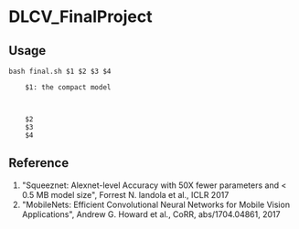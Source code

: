 # DLCV_FinalProject

## Usage
```
bash final.sh $1 $2 $3 $4

    $1: the compact model
    
    
    
    $2
    $3
    $4
```
## Reference
1. "Squeeznet: Alexnet-level Accuracy with 50X fewer parameters and < 0.5 MB model size", Forrest N. landola et al., ICLR 2017
2. "MobileNets: Efficient Convolutional Neural Networks for Mobile Vision Applications", Andrew G. Howard et al., CoRR, abs/1704.04861, 2017

